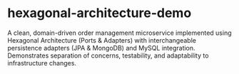 # hexagonal-architecture-demo
A clean, domain-driven order management microservice implemented using Hexagonal Architecture (Ports & Adapters) with interchangeable persistence adapters (JPA & MongoDB) and MySQL integration. Demonstrates separation of concerns, testability, and adaptability to infrastructure changes.
 
